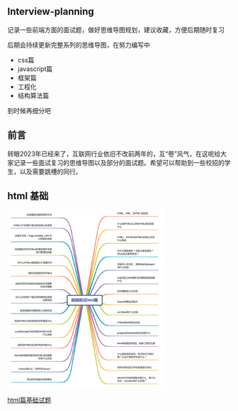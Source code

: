 ## Interview-planning

记录一些前端方面的面试题，做好思维导图规划，建议收藏，方便后期随时复习

后期会持续更新完整系列的思维导图，在努力编写中

 - css篇
 - javascript篇
 - 框架篇
 - 工程化
 - 结构算法篇

 到时候再细分吧

## 前言

转眼2023年已经来了，互联网行业依旧不改前两年的，互“卷”风气，在这呢给大家记录一些面试复习的思维导图以及部分的面试题。希望可以帮助到一些校招的学生，以及需要跳槽的同行。


## html 基础

<img src="https://github.com/haojiey/Interview-planning/blob/main/html篇/html篇.jpg?" alt="html篇" width="70%" />

[html篇基础试题](https://github.com/haojiey/Interview-planning/tree/main/html%E7%AF%87)